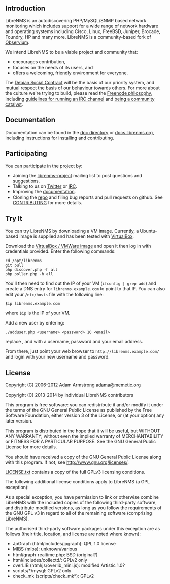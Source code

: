 Introduction
------------

LibreNMS is an autodiscovering PHP/MySQL/SNMP based network monitoring
which includes support for a wide range of network hardware and operating
systems including Cisco, Linux, FreeBSD, Juniper, Brocade, Foundry, HP and
many more.  LibreNMS is a community-based fork of [Observium][9].

We intend LibreNMS to be a viable project and community that:
- encourages contribution,
- focuses on the needs of its users, and
- offers a welcoming, friendly environment for everyone.

The [Debian Social Contract][10] will be the basis of our priority system,
and mutual respect the basis of our behaviour towards others.  For more
about the culture we're trying to build, please read the [Freenode
philosophy][13], including [guidelines for running an IRC channel][6] and
[being a community catalyst][7].


Documentation
-------------

Documentation can be found in the [doc directory][5] or [docs.librenms.org][16], including instructions
for installing and contributing.


Participating
-------------

You can participate in the project by:
- Joining the [librenms-project][1] mailing list to post questions and
  suggestions.
- Talking to us on [Twitter][3] or [IRC][4].
- Improving the [documentation][5].
- Cloning the [repo][2] and filing bug reports and pull requests on github.
  See [CONTRIBUTING][15] for more details.


Try It
------

You can try LibreNMS by downloading a VM image.  Currently, a Ubuntu-based
image is supplied and has been tested with [VirtualBox][8].

Download the [VirtualBox / VMWare image][11] and open it then log in with credentials provided. 
Enter the following commands:

    cd /opt/librenms
    git pull
    php discover.php -h all
    php poller.php -h all

You'll then need to find out the IP of your VM (`ifconfig | grep add`) and
create a DNS entry for `librenms.example.com` to point to that IP.  You can
also edit your `/etc/hosts` file with the following line:

    $ip librenms.example.com

where `$ip` is the IP of your VM.

Add a new user by entering:

    ./adduser.php <username> <password> 10 <email>

replace <username>, <password> and <email> with a username, password and your email address.

From there, just point your web browser
to `http://librenms.example.com/` and login with your new username and password.


License
-------

Copyright (C) 2006-2012 Adam Armstrong <adama@memetic.org>

Copyright (C) 2013-2014 by individual LibreNMS contributors

 This program is free software: you can redistribute it and/or modify
 it under the terms of the GNU General Public License as published by
 the Free Software Foundation, either version 3 of the License, or
 (at your option) any later version.

 This program is distributed in the hope that it will be useful,
 but WITHOUT ANY WARRANTY; without even the implied warranty of
 MERCHANTABILITY or FITNESS FOR A PARTICULAR PURPOSE.  See the
 GNU General Public License for more details.

 You should have received a copy of the GNU General Public License
 along with this program.  If not, see <http://www.gnu.org/licenses/>.

[LICENSE.txt][14] contains a copy of the full GPLv3 licensing conditions.

The following additional license conditions apply to LibreNMS (a GPL
exception):

  As a special exception, you have permission to link or otherwise combine
  LibreNMS with the included copies of the following third-party software,
  and distribute modified versions, as long as you follow the requirements
  of the GNU GPL v3 in regard to all of the remaining software (comprising
  LibreNMS).

  The authorised third-party software packages under this exception are as
  follows (their title, location, and license are noted where known):
  - JpGraph (html/includes/jpgraph): QPL 1.0 license
  - MIBS (mibs): unknown/various
  - html/graph-realtime.php: BSD (original?)
  - html/includes/collectd/: GPLv2 only
  - overLIB (html/js/overlib_mini.js): modified Artistic 1.0?
  - scripts/*/mysql: GPLv2 only
  - check_mk (scripts/check_mk*): GPLv2

[1]: https://groups.google.com/forum/#!forum/librenms-project "LibreNMS"
[2]: https://github.com/librenms/librenms "Main LibreNMS GitHub repo"
[3]: https://twitter.com/librenms "@LibreNMS on Twitter"
[4]: irc://irc.freenode.net/##librenms "LibreNMS IRC channel"
[5]: https://github.com/librenms/librenms/tree/master/doc/
[6]: http://freenode.net/channel_guidelines.shtml "Freenode channel guidelines"
[7]: http://freenode.net/catalysts.shtml "Freenode community catalysts"
[8]: https://www.virtualbox.org/ "VirtualBox"
[9]: http://observium.org/ "Observium web site"
[10]: http://www.debian.org/social_contract "Debian project social contract"
[11]: http://www.librenms.org/#downloads
[12]: https://github.com/librenms/librenms/tree/master/doc/Observium_Welcome.md
[13]: http://freenode.net/philosophy.shtml "Freenode philosophy"
[14]: https://github.com/librenms/librenms/tree/master/LICENSE.txt
[15]: http://docs.librenms.org/General/Contributing/
[16]: http://docs.librenms.org/
